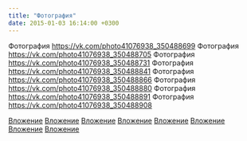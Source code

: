 ```yaml
---
title: "Фотография"
date: 2015-01-03 16:14:00 +0300
---
```


Фотография
https://vk.com/photo41076938_350488699
Фотография
https://vk.com/photo41076938_350488705
Фотография
https://vk.com/photo41076938_350488731
Фотография
https://vk.com/photo41076938_350488841
Фотография
https://vk.com/photo41076938_350488866
Фотография
https://vk.com/photo41076938_350488880
Фотография
https://vk.com/photo41076938_350488891
Фотография
https://vk.com/photo41076938_350488908

[Вложение](https://vk.com/photo41076938_350488699)
[Вложение](https://vk.com/photo41076938_350488705)
[Вложение](https://vk.com/photo41076938_350488731)
[Вложение](https://vk.com/photo41076938_350488841)
[Вложение](https://vk.com/photo41076938_350488866)
[Вложение](https://vk.com/photo41076938_350488880)
[Вложение](https://vk.com/photo41076938_350488891)
[Вложение](https://vk.com/photo41076938_350488908)
